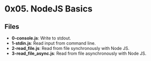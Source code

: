 # 0x05. NodeJS Basics
## Files
- **0-console.js**: Write to stdout.
- **1-stdin.js**: Read input from command line.
- **2-read_file.js**: Read from file synchronously with Node JS.
- **3-read_file_async.js**: Read from file asynchronously with Node JS.
